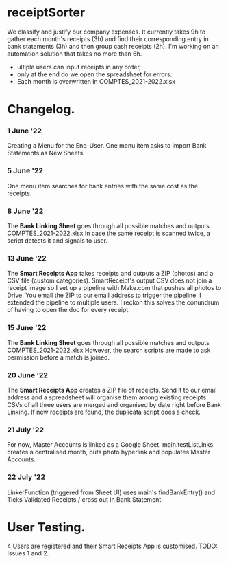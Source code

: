 # receiptSorter
We classify and justify our company expenses. It currently takes 9h to gather each month's receipts (3h) and find their corresponding entry in bank statements (3h) and then group cash receipts (2h).
I'm working on an automation solution that takes no more than 6h. 
- ultiple users can input receipts in any order, 
- only at the end do we open the spreadsheet for errors. 
- Each month is overwritten in COMPTES_2021-2022.xlsx

# Changelog.
### 1 June '22
Creating a Menu for the End-User. One menu item asks to import Bank Statements as New Sheets.

### 5 June '22
One menu item searches for bank entries with the same cost as the receipts. 

### 8 June '22
The **Bank Linking Sheet** goes through all possible matches and outputs COMPTES_2021-2022.xlsx In case the same receipt is scanned twice, a script detects it and signals to user. 

### 13 June '22
The **Smart Receipts App** takes receipts and outputs a ZIP (photos) and a CSV file (custom categories). 
SmartReceipt's output CSV does not join a receipt image so I set up a pipeline with Make.com that pushes all photos to Drive. 
You email the ZIP to our email address to trigger the pipeline. 
I extended the pipeline to multiple users. I reckon this solves the conundrum of having to open the doc for every receipt.

### 15 June '22
The **Bank Linking Sheet** goes through all possible matches and outputs COMPTES_2021-2022.xlsx However, the search scripts are made to ask permission before a match is joined.

### 20 June '22
The **Smart Receipts App** creates a ZIP file of receipts. Send it to our email address and a spreadsheet will organise them among existing receipts. CSVs of all three users are merged and organised by date right before Bank Linking. If new receipts are found, the duplicata script does a check.  

### 21 July '22
For now, Master Accounts is linked as a Google Sheet. main.testListLinks creates a centralised month, puts photo hyperlink and populates Master Accounts.

### 22 July '22
LinkerFunction (triggered from Sheet UI) uses main's findBankEntry() and Ticks Validated Receipts / cross out in Bank Statement.


# User Testing.
4 Users are registered and their Smart Receipts App is customised.
TODO: Issues 1 and 2.
<!--
<blockquote class="trello-board-compact">
    <a href="{https://trello.com/b/aMz841An/receipts-sorter}">Changelog</a>
    </blockquote>
    <script src="https://p.trellocdn.com/embed.min.js"></script> -->
